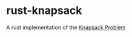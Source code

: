 # rust-knapsack

A rust implementation of the [Knapsack Problem](https://en.wikipedia.org/wiki/Knapsack_problem)

